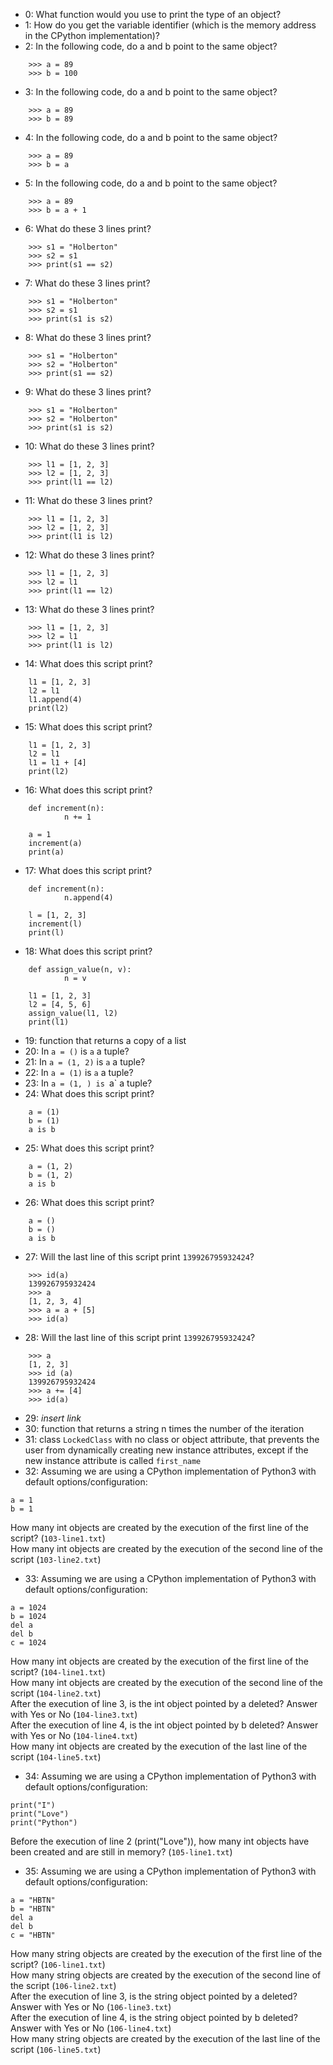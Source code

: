 - 0: What function would you use to print the type of an object?
- 1: How do you get the variable identifier (which is the memory address in the CPython implementation)?
- 2: In the following code, do a and b point to the same object?
```
	>>> a = 89
	>>> b = 100
```
- 3: In the following code, do a and b point to the same object?
```
	>>> a = 89
	>>> b = 89
```
- 4: In the following code, do a and b point to the same object?
```
	>>> a = 89
	>>> b = a
```
- 5: In the following code, do a and b point to the same object?
```
	>>> a = 89
	>>> b = a + 1
```
- 6: What do these 3 lines print?
```
	>>> s1 = "Holberton"
	>>> s2 = s1
	>>> print(s1 == s2)
```
- 7: What do these 3 lines print?
```
	>>> s1 = "Holberton"
	>>> s2 = s1
	>>> print(s1 is s2)
```
- 8: What do these 3 lines print?
```
	>>> s1 = "Holberton"
	>>> s2 = "Holberton"
	>>> print(s1 == s2)
```
- 9: What do these 3 lines print?
```
	>>> s1 = "Holberton"
	>>> s2 = "Holberton"
	>>> print(s1 is s2)
```
- 10: What do these 3 lines print?
```
	>>> l1 = [1, 2, 3]
	>>> l2 = [1, 2, 3]
	>>> print(l1 == l2)
```
- 11: What do these 3 lines print?
```
	>>> l1 = [1, 2, 3]
	>>> l2 = [1, 2, 3]
	>>> print(l1 is l2)
```
- 12: What do these 3 lines print?
```
	>>> l1 = [1, 2, 3]
	>>> l2 = l1
	>>> print(l1 == l2)
```
- 13: What do these 3 lines print?
```
	>>> l1 = [1, 2, 3]
	>>> l2 = l1
	>>> print(l1 is l2)
```
- 14: What does this script print?
```
	l1 = [1, 2, 3]
	l2 = l1
	l1.append(4)
	print(l2)
```
- 15: What does this script print?
```
	l1 = [1, 2, 3]
	l2 = l1
	l1 = l1 + [4]
	print(l2)
```
- 16: What does this script print?
```
	def increment(n):
    	    n += 1

	a = 1
	increment(a)
	print(a)
```
- 17: What does this script print?
```
	def increment(n):
    	    n.append(4)

	l = [1, 2, 3]
	increment(l)
	print(l)
```
- 18: What does this script print?
```
	def assign_value(n, v):
    	    n = v

	l1 = [1, 2, 3]
	l2 = [4, 5, 6]
	assign_value(l1, l2)
	print(l1)
```
- 19: function that returns a copy of a list
- 20: In `a = ()` is `a` a tuple?
- 21: In `a = (1, 2)` is `a` a tuple?
- 22: In `a = (1)` is `a` a tuple?
- 23: In `a = (1, ) is `a` a tuple?
- 24: What does this script print?
```
	a = (1)
	b = (1)
	a is b
```
- 25: What does this script print?
```
	a = (1, 2)
	b = (1, 2)
	a is b
```
- 26: What does this script print?
```
	a = ()
	b = ()
	a is b
```
- 27: Will the last line of this script print `139926795932424`?
```
	>>> id(a)
	139926795932424
	>>> a
	[1, 2, 3, 4]
	>>> a = a + [5]
	>>> id(a)
```
- 28: Will the last line of this script print `139926795932424`?
```
	>>> a
	[1, 2, 3]
	>>> id (a)
	139926795932424
	>>> a += [4]
	>>> id(a)
```
- 29: *insert link*
- 30: function that returns a string n times the number of the iteration
- 31: class `LockedClass` with no class or object attribute, that prevents the user from dynamically creating new instance attributes, except if the new instance attribute is called `first_name`
- 32: Assuming we are using a CPython implementation of Python3 with default options/configuration:
```
a = 1
b = 1
```
How many int objects are created by the execution of the first line of the script? (`103-line1.txt`)\
How many int objects are created by the execution of the second line of the script (`103-line2.txt`)
- 33: Assuming we are using a CPython implementation of Python3 with default options/configuration:
```
a = 1024
b = 1024
del a
del b
c = 1024
```
How many int objects are created by the execution of the first line of the script? (`104-line1.txt`)\
How many int objects are created by the execution of the second line of the script (`104-line2.txt`)\
After the execution of line 3, is the int object pointed by a deleted? Answer with Yes or No (`104-line3.txt`)\
After the execution of line 4, is the int object pointed by b deleted? Answer with Yes or No (`104-line4.txt`)\
How many int objects are created by the execution of the last line of the script (`104-line5.txt`)
- 34: Assuming we are using a CPython implementation of Python3 with default options/configuration:
```
print("I")
print("Love")
print("Python")
```
Before the execution of line 2 (print("Love")), how many int objects have been created and are still in memory? (`105-line1.txt`)
- 35: Assuming we are using a CPython implementation of Python3 with default options/configuration:
```
a = "HBTN"
b = "HBTN"
del a
del b
c = "HBTN"
```
How many string objects are created by the execution of the first line of the script? (`106-line1.txt`)\
How many string objects are created by the execution of the second line of the script (`106-line2.txt`)\
After the execution of line 3, is the string object pointed by a deleted? Answer with Yes or No (`106-line3.txt`)\
After the execution of line 4, is the string object pointed by b deleted? Answer with Yes or No (`106-line4.txt`)\
How many string objects are created by the execution of the last line of the script (`106-line5.txt`)

